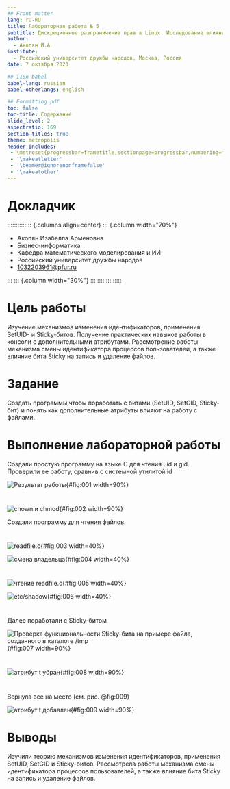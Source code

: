 ```yaml
---
## Front matter
lang: ru-RU
title: Лабораторная работа № 5
subtitle: Дискреционное разграничение прав в Linux. Исследование влияния дополнительных атрибутов.
author:
  - Акопян И.А
institute:
  - Российский университет дружбы народов, Москва, Россия
date: 7 октября 2023

## i18n babel
babel-lang: russian
babel-otherlangs: english

## Formatting pdf
toc: false
toc-title: Содержание
slide_level: 2
aspectratio: 169
section-titles: true
theme: metropolis
header-includes:
 - \metroset{progressbar=frametitle,sectionpage=progressbar,numbering=fraction}
 - '\makeatletter'
 - '\beamer@ignorenonframefalse'
 - '\makeatother'
---
```


# Докладчик

:::::::::::::: {.columns align=center}
::: {.column width="70%"}

  * Акопян Изабелла Арменовна
  * Бизнес-информатика
  * Кафедра математического моделирования и ИИ
  * Российский университет дружбы народов
  * 1032203961@pfur.ru

:::
::: {.column width="30%"}
:::
::::::::::::::

# Цель работы

Изучение механизмов изменения идентификаторов, применения SetUID- и Sticky-битов. Получение практических навыков работы в консоли с дополнительными атрибутами. Рассмотрение работы механизма смены идентификатора процессов пользователей, а также влияние бита Sticky на запись и удаление файлов.    


# Задание

Создать программы,чтобы поработать с битами (SetUID, SetGID, Sticky-бит) и понять как дополнительные атрибуты влияют на работу с файлами.



# Выполнение лабораторной работы

Создали простую программу на языке С для чтения uid и gid. Проверили ее работу, сравнив с системной утилитой id


![Результат работы](image/2.png){#fig:001 width=90%}


# 

![chown и chmod](image/2,5.png){#fig:002 width=90%}

Создали программу для чтения файлов.

# 

![readfile.c](image/3.png){#fig:003 width=40%}

![смена владельца](image/4.png){#fig:004 width=40%}

# 

![чтение readfile.c](image/5.png){#fig:005 width=40%}

![etc/shadow](image/6.png){#fig:006 width=40%}

# 

Далее поработали с Sticky-битом


![Проверка функциональности Sticky-бита на примере файла, созданного в каталоге /tmp](image/7.png){#fig:007 width=90%}

# 

![атрибут t убран](image/8.png){#fig:008 width=90%}

# 

Вернула все на место  (см. рис. @fig:009)

![атрибут t добавлен](image/9.png){#fig:009 width=90%}

# Выводы

Изучили теорию механизмов изменения идентификаторов, применения SetUID, SetGID и Sticky-битов. Рассмотрела работы механизма смены идентификатора процессов пользователей, а также влияние бита Sticky на запись и удаление файлов.








